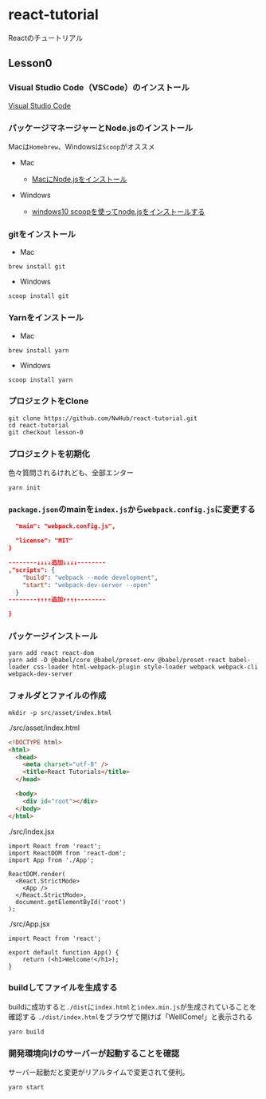 # react-tutorial

Reactのチュートリアル

## Lesson0

### Visual Studio Code（VSCode）のインストール

[Visual Studio Code](https://azure.microsoft.com/ja-jp/products/visual-studio-code/)

### パッケージマネージャーとNode.jsのインストール

Macは`Homebrew`、Windowsは`Scoop`がオススメ

- Mac
  - [MacにNode.jsをインストール](https://qiita.com/kyosuke5_20/items/c5f68fc9d89b84c0df09)

- Windows
  - [windows10 scoopを使ってnode.jsをインストールする](https://mebee.info/2020/04/20/post-10056/)

### gitをインストール

- Mac

``` shell
brew install git
```

- Windows

``` shell
scoop install git
```

### Yarnをインストール

- Mac

``` shell
brew install yarn
```

- Windows

``` shell
scoop install yarn
```

### プロジェクトをClone

```shell
git clone https://github.com/NwHub/react-tutorial.git
cd react-tutorial
git checkout lesson-0
```

### プロジェクトを初期化

色々質問されるけれども、全部エンター

```shell
yarn init
```

### `package.json`のmainを`index.js`から`webpack.config.js`に変更する

``` JSON
  "main": "webpack.config.js",
```

``` JSON
  "license": "MIT"
}

--------↓↓↓↓追加↓↓↓↓--------
,"scripts": {
    "build": "webpack --mode development",
    "start": "webpack-dev-server --open"
  }
--------↑↑↑↑追加↑↑↑↑--------

}
```

### パッケージインストール

```shell
yarn add react react-dom
yarn add -D @babel/core @babel/preset-env @babel/preset-react babel-loader css-loader html-webpack-plugin style-loader webpack webpack-cli webpack-dev-server
```

### フォルダとファイルの作成

```shell
mkdir -p src/asset/index.html
```

./src/asset/index.html

```html
<!DOCTYPE html>
<html>
  <head>
    <meta charset="utf-8" />
    <title>React Tutorials</title>
  </head>

  <body>
    <div id="root"></div>
  </body>
</html>
```

./src/index.jsx

```JSX
import React from 'react';
import ReactDOM from 'react-dom';
import App from './App';

ReactDOM.render(
  <React.StrictMode>
    <App />
  </React.StrictMode>,
  document.getElementById('root')
);
```

./src/App.jsx

```JSX
import React from 'react';

export default function App() {
    return (<h1>Welcome!</h1>);
}
```

### buildしてファイルを生成する

buildに成功すると`./dist`に`index.html`と`index.min.js`が生成されていることを確認する
`./dist/index.html`をブラウザで開けば「WellCome!」と表示される

```shell
yarn build
```

### 開発環境向けのサーバーが起動することを確認

サーバー起動だと変更がリアルタイムで変更されて便利。

```shell
yarn start
```

